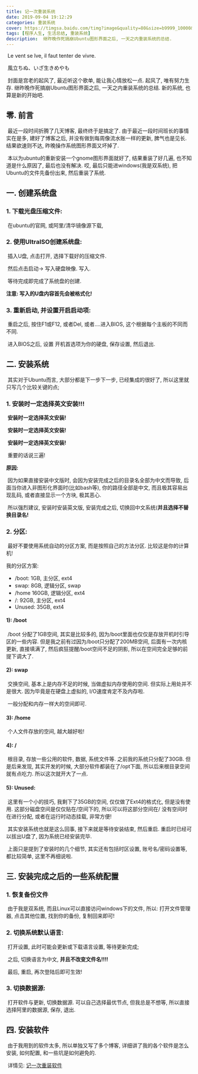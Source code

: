 ```yaml
---
title: 记一次重装系统
date: 2019-09-04 19:12:29
categories: 重装系统
cover: https://timgsa.baidu.com/timg?image&quality=80&size=b9999_10000&sec=1567446328536&di=428244a376ec17733a14c3ba9ad068f3&imgtype=0&src=http%3A%2F%2Fb-ssl.duitang.com%2Fuploads%2Fblog%2F201404%2F24%2F20140424161742_4KBkK.thumb.1000_0.jpeg
tags: [程序人生, 生活总结, 重装系统]
description:  继昨晚作死搞崩Ubuntu图形界面之后, 一天之内重装系统的总结.
---
```




​		Le vent se lve, il faut tenter de vivre.

​		風立ちぬ、いざ生きめやも

​		封面是宫老的起风了, 最近听这个歌单, 能让我心情放松一点. 起风了, 唯有努力生存. 继昨晚作死搞崩Ubuntu图形界面之后, 一天之内重装系统的总结. 新的系统, 也算是新的开始吧. 

<!--more-->

## 零. 前言

​		最近一段时间折腾了几天博客, 最终终于是搞定了. 由于最近一段时间班长的事情实在是多, 建好了博客之后, 并没有做到每周像流水账一样的更新, 脾气也是见长. 结果欲速则不达, 昨晚操作系统图形界面又坏掉了. 

​		本以为ubuntu的重新安装一个gnome图形界面就好了, 结果重装了好几遍, 也不知道是什么原因了, 最后也没有解决. 哎, 最后只能进windows(我是双系统), 把Ubuntu的文件先备份出来, 然后重装了系统.

## 一. 创建系统盘

### 1. 下载光盘压缩文件:

​		在ubuntu的官网, 或阿里/清华镜像源下载[](https://ubuntu.com/download/desktop), 

### 2. 使用UltraISO创建系统盘:

​		插入U盘, 点击打开, 选择下载好的压缩文件. 

​		然后点击启动-> 写入硬盘映像. 写入.

​		等待完成即完成了系统盘的创建. 

**注意: 写入的U盘内容首先会被格式化!**	

### 3. 重新启动, 并设置开启启动项:

​		重启之后, 按住F1或F12, 或者Del, 或者....进入BIOS,  这个根据每个主板的不同而不同. 

​		进入BIOS之后, 设置 开机首选项为你的硬盘, 保存设置, 然后退出.

## 二. 安装系统

​		其实对于Ubuntu而言, 大部分都是下一步下一步, 已经集成的很好了, 所以这里就只写几个比较关键的点;

### 1. 安装时一定选择英文安装!!!

​		**安装时一定选择英文安装!**

​		**安装时一定选择英文安装!**

​		**安装时一定选择英文安装!**

​		重要的话说三遍! 

**原因:**

​		因为如果直接安装中文版时, 会因为安装完成之后的目录名全部为中文而导致, 后面当你进入非图形化界面时(比如bash等), 你的路径全部是中文, 而且极其容易出现乱码, 或者直接显示一个方块, 极其恶心.

​		所以强烈建议, 安装时安装英文版, 安装完成之后, 切换回中文系统(**并且选择不替换目录名!**

### 2. 分区:

​		最好不要使用系统自动的分区方案, 而是按照自己的方法分区. 比较这是你的计算机!

我的分区方案:

  - /boot: 1GB, 主分区, ext4
  - swap: 8GB, 逻辑分区, swap
  - /home 160GB, 逻辑分区, ext4
  - /: 92GB, 主分区, ext4
  - Unused: 35GB, ext4

#### 1): /boot

​		/boot 分配了1GB空间, 其实是比较多的, 因为/boot里面也仅仅是存放开机时引导区的一些内容. 但是我之前有过因为/boot只分配了200MB空间, 后面有一次内核更新, 直接填满了, 然后疯狂提醒/boot空间不足的阴影, 所以在空间完全足够的前提下调大了.

#### 2): swap

​		交换空间, 基本上是内存不足的时候, 当做虚拟内存使用的空间. 但实际上用处并不是很大. 因为毕竟是在硬盘上虚拟的, I/O速度肯定不及内存啦. 

​	一般分配和内存一样大的空间即可.

#### 3): /home

​		个人文件存放的空间, 越大越好啦!

#### 4): /

​		根目录, 存放一些公用的软件, 数据, 系统文件等. 之前我的系统只分配了30GB. 但是后来发现, 其实开发的时候, 大部分软件都装在了/opt下面, 所以后来根目录空间就有点吃力. 所以这次就开大了一点.

#### 5): Unused:

​		这里有一个小的技巧, 我剩下了35GB的空间, 仅仅做了Ext4的格式化, 但是没有使用. 这部分磁盘空间是仅仅贴在/空间下的, 所以可以将这部分空间在/ 没有空间时在进行分配, 或者在运行时动态挂载, 非常方便!



​		其实安装系统也就是这么回事, 接下来就是等待安装结束, 然后重启. 重启时已经可以拔出U盘了, 因为系统已经安装完毕.

​		上面只是提到了安装时的几个细节, 其实还有包括时区设置, 账号名/密码设置等, 都比较简单, 这里不再细说啦.

## 三. 安装完成之后的一些系统配置

### 1. 恢复备份文件

​		由于我是双系统, 而且Linux可以直接访问windows下的文件, 所以: 打开文件管理器, 点击其他位置, 找到你的备份, 复制回来即可!

### 2. 切换系统默认语言:

​		打开设置, 此时可能会更新或下载语言设置, 等待更新完成;

​		之后, 切换语言为中文, **并且不改变文件名!!!!**

​		最后, 重启, 再次登陆后即可生效!

### 3. 切换数据源:

​		打开软件与更新, 切换数据源. 可以自己选择最优节点, 但我总是不想等, 所以直接选择阿里的数据源, 保存, 退出.

## 四. 安装软件

​		由于我用到的软件太多, 所以单独又写了多个博客, 详细讲了我的各个软件是怎么安装, 如何配置, 和一些坑是如何避免的.

​	详情见: [记一次重装软件](https://jasonkayzk.github.io/2019/09/04/记一次重装软件/)





